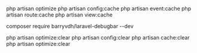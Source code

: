 php artisan optimize
php artisan config:cache
php artisan event:cache
php artisan route:cache
php artisan view:cache



composer require barryvdh/laravel-debugbar --dev


php artisan optimize:clear
php artisan config:clear
php artisan cache:clear
php artisan optimize:clear
````